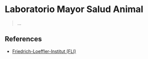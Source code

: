 # Laboratorio Mayor Salud Animal

> …
> 

## References

- [Friedrich-Loeffler-Institut (FLI)](https://www.fli.de/en/startpage/)